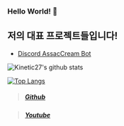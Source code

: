 ### Hello World! 👋
## 저의 대표 프로젝트들입니다!
* [Discord AssacCream Bot](https://discord.com/oauth2/authorize?client_id=756328559827746847&permissions=8&scope=bot, "Invited Link")

![Kinetic27's github stats](https://github-readme-stats.vercel.app/api?username=ERRrOR404&show_icons=true)

[![Top Langs](https://github-readme-stats.vercel.app/api/top-langs/?username=ERRrOR404&layout=compact&theme=dracular)](https://github.com/ERRrOR404)

> ##### [Github](https://github.com/ERRrOR404/)

> ##### [Youtube](https://www.youtube.com/channel/UCnyAwLg9s0Wn35H5pPoK-rg)
